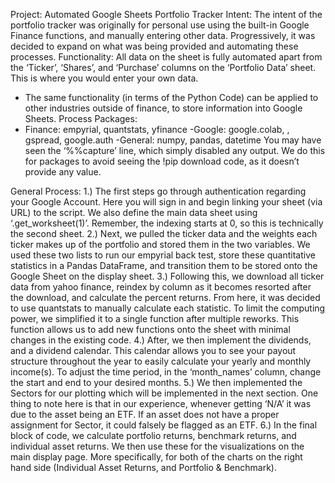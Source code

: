 Project: Automated Google Sheets Portfolio Tracker
Intent: The intent of the portfolio tracker was originally for personal use using the built-in Google Finance functions, and manually entering other data. Progressively, it was decided to expand on what was being provided and automating these processes. 
Functionality: All data on the sheet is fully automated apart from the ‘Ticker’, ‘Shares’, and ‘Purchase’ columns on the ‘Portfolio Data’ sheet. This is where you would enter your own data.
-	The same functionality (in terms of the Python Code) can be applied to other industries outside of finance, to store information into Google Sheets. 
Process
Packages:
- Finance: empyrial, quantstats, yfinance
-Google: google.colab, , gspread, google.auth
-General: numpy, pandas, datetime
You may have seen the ‘%%capture’ line, which simply disabled any output. We do this for packages to avoid seeing the !pip download code, as it doesn’t provide any value.

General Process:
1.) The first steps go through authentication regarding your Google Account. Here you will sign in and begin linking your sheet (via URL) to the script. We also define the main data sheet using ‘.get_worksheet(1)’. Remember, the indexing starts at 0, so this is technically the second sheet. 
2.) Next, we pulled the ticker data and the weights each ticker makes up of the portfolio and stored them in the two variables. We used these two lists to run our empyrial back test, store these quantitative statistics in a Pandas DataFrame, and transition them to be stored onto the Google Sheet on the display sheet. 
3.) Following this, we download all ticker data from yahoo finance, reindex by column as it becomes resorted after the download, and calculate the percent returns. From here, it was decided to use quantstats to manually calculate each statistic. To limit the computing power, we simplified it to a single function after multiple reworks. This function allows us to add new functions onto the sheet with minimal changes in the existing code. 
4.) After, we then implement the dividends, and a dividend calendar. This calendar allows you to see your payout structure throughout the year to easily calculate your yearly and monthly income(s). To adjust the time period, in the ‘month_names’ column, change the start and end to your desired months. 
5.) We then implemented the Sectors for our plotting which will be implemented in the next section. One thing to note here is that in our experience, whenever getting ‘N/A’ it was due to the asset being an ETF. If an asset does not have a proper assignment for Sector, it could falsely be flagged as an ETF. 
6.) In the final block of code, we calculate portfolio returns, benchmark returns, and individual asset returns. We then use these for the visualizations on the main display page. More specifically, for both of the charts on the right hand side (Individual Asset Returns, and Portfolio & Benchmark). 

